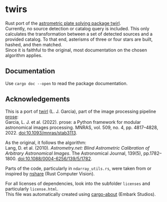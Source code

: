 # twirs
Rust port of the [astrometric plate solving package twirl](https://github.com/lgrcia/twirl). \
Currently, no source detection or catalog query is included. This only calculates the transformation between a set of detected sources and a provided catalog. To that end, asterisms of three or four stars are built, hashed, and then matched. \
Since it is faithful to the original, most documentation on the chosen algorithm applies.

## Documentation
Use `cargo doc --open` to read the package documentation.

## Acknowledgements
This is a port of [twirl](https://github.com/lgrcia/twirl) (L. J. Garcia), part of the image processing pipeline [prose](https://github.com/lgrcia/prose): \
Garcia, L. J. et al. (2022). prose: a Python framework for modular astronomical images processing. MNRAS, vol. 509, no. 4, pp. 4817–4828, 2022. [doi:10.1093/mnras/stab3113](https://academic.oup.com/mnras/article-abstract/509/4/4817/6414007).

As the original, it follows the algorithm: \
Lang, D. et al. (2010). _Astrometry.net: Blind Astrometric Calibration of Arbitrary Astronomical Images_. The Astronomical Journal, 139(5), pp.1782–1800. [doi:10.1088/0004-6256/139/5/1782](https://iopscience.iop.org/article/10.1088/0004-6256/139/5/1782).

Parts of the code, particularly in `ndarray_utils.rs`, were taken from or inspired by [nshare](https://github.com/rust-cv/nshare) (Rust Computer Vision).

For all licenses of dependencies, look into the subfolder `licenses` and particularly `license.html`.  
This file was automatically created using [cargo-about](https://github.com/EmbarkStudios/cargo-about) (Embark Studios).